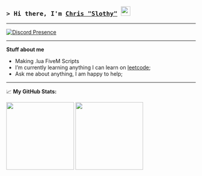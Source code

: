 ### <samp>&gt; Hi there, I'm <a href="https://im2slothy.github.io/Website/" target="_blank">Chris "Slothy"</a> <img src="https://media.giphy.com/media/hvRJCLFzcasrR4ia7z/giphy.gif" width="25"> </samp>
___
[![Discord Presence](https://lanyard.cnrad.dev/api/346766408274935819)](https://discord.com/users/346766408274935819)
___
**Stuff about me**

- Making .lua FiveM Scripts
- I’m currently learning anything I can learn on [leetcode](https://leetcode.com/Im2Slothy);
- Ask me about anything, I am happy to help;
___
📈 **My GitHub Stats:**

<p>
  <img height="180em" src="https://github-readme-stats.vercel.app/api?username=im2slothy&theme=transparent)](https://github.com/anuraghazra/github-readme-stats"/>
  <img height="180em" src="https://github-readme-stats.vercel.app/api/top-langs/?username=Im2Slothy&exclude_repo=KNN-Image-Classification&show_icons=true&hide_border=true&layout=compact&langs_count=8"/>
</p>
